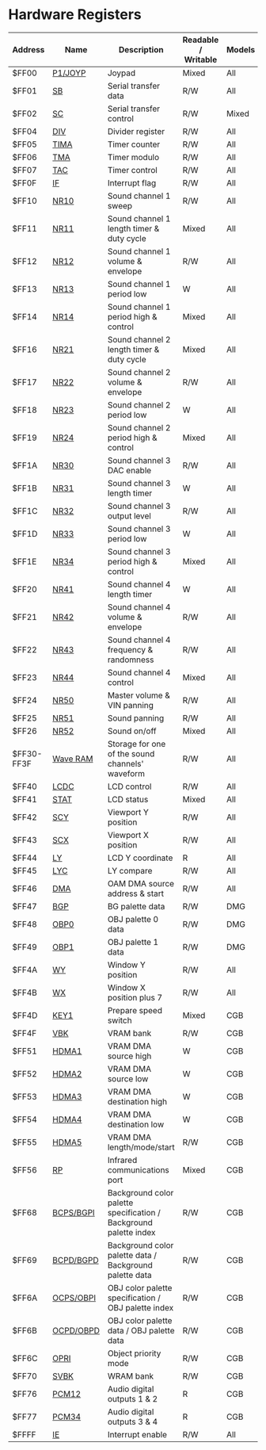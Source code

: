 
# Hardware Registers

Address    | Name        | Description                                                       | Readable / Writable | Models
-----------|-------------|-------------------------------------------------------------------|---------------------|-------
$FF00      | [P1/JOYP]   | Joypad                                                            | Mixed               | All
$FF01      | [SB]        | Serial transfer data                                              | R/W                 | All
$FF02      | [SC]        | Serial transfer control                                           | R/W                 | Mixed
$FF04      | [DIV]       | Divider register                                                  | R/W                 | All
$FF05      | [TIMA]      | Timer counter                                                     | R/W                 | All
$FF06      | [TMA]       | Timer modulo                                                      | R/W                 | All
$FF07      | [TAC]       | Timer control                                                     | R/W                 | All
$FF0F      | [IF]        | Interrupt flag                                                    | R/W                 | All
$FF10      | [NR10]      | Sound channel 1 sweep                                             | R/W                 | All
$FF11      | [NR11]      | Sound channel 1 length timer & duty cycle                         | Mixed               | All
$FF12      | [NR12]      | Sound channel 1 volume & envelope                                 | R/W                 | All
$FF13      | [NR13]      | Sound channel 1 period low                                        | W                   | All
$FF14      | [NR14]      | Sound channel 1 period high & control                             | Mixed               | All
$FF16      | [NR21]      | Sound channel 2 length timer & duty cycle                         | Mixed               | All
$FF17      | [NR22]      | Sound channel 2 volume & envelope                                 | R/W                 | All
$FF18      | [NR23]      | Sound channel 2 period low                                        | W                   | All
$FF19      | [NR24]      | Sound channel 2 period high & control                             | Mixed               | All
$FF1A      | [NR30]      | Sound channel 3 DAC enable                                        | R/W                 | All
$FF1B      | [NR31]      | Sound channel 3 length timer                                      | W                   | All
$FF1C      | [NR32]      | Sound channel 3 output level                                      | R/W                 | All
$FF1D      | [NR33]      | Sound channel 3 period low                                        | W                   | All
$FF1E      | [NR34]      | Sound channel 3 period high & control                             | Mixed               | All
$FF20      | [NR41]      | Sound channel 4 length timer                                      | W                   | All
$FF21      | [NR42]      | Sound channel 4 volume & envelope                                 | R/W                 | All
$FF22      | [NR43]      | Sound channel 4 frequency & randomness                            | R/W                 | All
$FF23      | [NR44]      | Sound channel 4 control                                           | Mixed               | All
$FF24      | [NR50]      | Master volume & VIN panning                                       | R/W                 | All
$FF25      | [NR51]      | Sound panning                                                     | R/W                 | All
$FF26      | [NR52]      | Sound on/off                                                      | Mixed               | All
$FF30-FF3F | [Wave RAM]  | Storage for one of the sound channels' waveform                   | R/W                 | All
$FF40      | [LCDC]      | LCD control                                                       | R/W                 | All
$FF41      | [STAT]      | LCD status                                                        | Mixed               | All
$FF42      | [SCY]       | Viewport Y position                                               | R/W                 | All
$FF43      | [SCX]       | Viewport X position                                               | R/W                 | All
$FF44      | [LY]        | LCD Y coordinate                                                  | R                   | All
$FF45      | [LYC]       | LY compare                                                        | R/W                 | All
$FF46      | [DMA]       | OAM DMA source address & start                                    | R/W                 | All
$FF47      | [BGP]       | BG palette data                                                   | R/W                 | DMG
$FF48      | [OBP0]      | OBJ palette 0 data                                                | R/W                 | DMG
$FF49      | [OBP1]      | OBJ palette 1 data                                                | R/W                 | DMG
$FF4A      | [WY]        | Window Y position                                                 | R/W                 | All
$FF4B      | [WX]        | Window X position plus 7                                          | R/W                 | All
$FF4D      | [KEY1]      | Prepare speed switch                                              | Mixed               | CGB
$FF4F      | [VBK]       | VRAM bank                                                         | R/W                 | CGB
$FF51      | [HDMA1]     | VRAM DMA source high                                              | W                   | CGB
$FF52      | [HDMA2]     | VRAM DMA source low                                               | W                   | CGB
$FF53      | [HDMA3]     | VRAM DMA destination high                                         | W                   | CGB
$FF54      | [HDMA4]     | VRAM DMA destination low                                          | W                   | CGB
$FF55      | [HDMA5]     | VRAM DMA length/mode/start                                        | R/W                 | CGB
$FF56      | [RP]        | Infrared communications port                                      | Mixed               | CGB
$FF68      | [BCPS/BGPI] | Background color palette specification / Background palette index | R/W                 | CGB
$FF69      | [BCPD/BGPD] | Background color palette data / Background palette data           | R/W                 | CGB
$FF6A      | [OCPS/OBPI] | OBJ color palette specification / OBJ palette index               | R/W                 | CGB
$FF6B      | [OCPD/OBPD] | OBJ color palette data / OBJ palette data                         | R/W                 | CGB
$FF6C      | [OPRI]      | Object priority mode                                              | R/W                 | CGB
$FF70      | [SVBK]      | WRAM bank                                                         | R/W                 | CGB
$FF76      | [PCM12]     | Audio digital outputs 1 & 2                                       | R                   | CGB
$FF77      | [PCM34]     | Audio digital outputs 3 & 4                                       | R                   | CGB
$FFFF      | [IE]        | Interrupt enable                                                  | R/W                 | All

[P1/JOYP]: <#FF00 — P1/JOYP: Joypad>
[SB]: <#FF01 — SB: Serial transfer data>
[SC]: <#FF02 — SC: Serial transfer control>
[DIV]: <#FF04 — DIV: Divider register>
[TIMA]: <#FF05 — TIMA: Timer counter>
[TMA]: <#FF06 — TMA: Timer modulo>
[TAC]: <#FF07 — TAC: Timer control>
[IF]: <#FF0F — IF: Interrupt flag>
[NR10]: <#FF10 — NR10: Channel 1 sweep>
[NR11]: <#FF11 — NR11: Channel 1 length timer & duty cycle>
[NR12]: <#FF12 — NR12: Channel 1 volume & envelope>
[NR13]: <#FF13 — NR13: Channel 1 period low \[write-only\]>
[NR14]: <#FF14 — NR14: Channel 1 period high & control>
[NR21]: <#Sound Channel 2 — Pulse>
[NR22]: <#Sound Channel 2 — Pulse>
[NR23]: <#Sound Channel 2 — Pulse>
[NR24]: <#Sound Channel 2 — Pulse>
[NR30]: <#FF1A — NR30: Channel 3 DAC enable>
[NR31]: <#FF1B — NR31: Channel 3 length timer \[write-only\]>
[NR32]: <#FF1C — NR32: Channel 3 output level>
[NR33]: <#FF1D — NR33: Channel 3 period low \[write-only\]>
[NR34]: <#FF1E — NR34: Channel 3 period high & control>
[NR41]: <#FF20 — NR41: Channel 4 length timer \[write-only\]>
[NR42]: <#FF21 — NR42: Channel 4 volume & envelope>
[NR43]: <#FF22 — NR43: Channel 4 frequency & randomness>
[NR44]: <#FF23 — NR44: Channel 4 control>
[NR50]: <#FF24 — NR50: Master volume & VIN panning>
[NR51]: <#FF25 — NR51: Sound panning>
[NR52]: <#FF26 — NR52: Sound on/off>
[Wave RAM]: <#FF30–FF3F — Wave pattern RAM>
[LCDC]: <#FF40 — LCDC: LCD control>
[STAT]: <#FF41 — STAT: LCD status>
[SCY]: <#FF42–FF43 — SCY, SCX: Viewport Y position, X position>
[SCX]: <#FF42–FF43 — SCY, SCX: Viewport Y position, X position>
[LY]: <#FF44 — LY: LCD Y coordinate \[read-only\]>
[LYC]: <#FF45 — LYC: LY compare>
[DMA]: <#FF46 — DMA: OAM DMA source address & start>
[BGP]: <#FF47 — BGP (Non-CGB Mode only): BG palette data>
[OBP0]: <#FF48–FF49 — OBP0, OBP1 (Non-CGB Mode only): OBJ palette 0, 1 data>
[OBP1]: <#FF48–FF49 — OBP0, OBP1 (Non-CGB Mode only): OBJ palette 0, 1 data>
[WY]: <#FF4A–FF4B — WY, WX: Window Y position, X position plus 7>
[WX]: <#FF4A–FF4B — WY, WX: Window Y position, X position plus 7>
[KEY1]: <#FF4D — KEY1 (CGB Mode only): Prepare speed switch>
[VBK]: <#FF4F — VBK (CGB Mode only): VRAM bank>
[HDMA1]: <#FF51–FF52 — HDMA1, HDMA2 (CGB Mode only): VRAM DMA source (high, low) \[write-only\]>
[HDMA2]: <#FF51–FF52 — HDMA1, HDMA2 (CGB Mode only): VRAM DMA source (high, low) \[write-only\]>
[HDMA3]: <#FF53–FF54 — HDMA3, HDMA4 (CGB Mode only): VRAM DMA destination (high, low) \[write-only\]>
[HDMA4]: <#FF53–FF54 — HDMA3, HDMA4 (CGB Mode only): VRAM DMA destination (high, low) \[write-only\]>
[HDMA5]: <#FF55 — HDMA5 (CGB Mode only): VRAM DMA length/mode/start>
[RP]: <#FF56 — RP (CGB Mode only): Infrared communications port>
[BCPS/BGPI]: <#FF68 — BCPS/BGPI (CGB Mode only): Background color palette specification / Background palette index>
[BCPD/BGPD]: <#FF69 — BCPD/BGPD (CGB Mode only): Background color palette data / Background palette data>
[OCPS/OBPI]: <#FF6A–FF6B — OCPS/OBPI, OCPD/OBPD (CGB Mode only): OBJ color palette specification / OBJ palette index, OBJ color palette data / OBJ palette data>
[OCPD/OBPD]: <#FF6A–FF6B — OCPS/OBPI, OCPD/OBPD (CGB Mode only): OBJ color palette specification / OBJ palette index, OBJ color palette data / OBJ palette data>
[OPRI]: <#FF6C — OPRI (CGB Mode only): Object priority mode>
[SVBK]: <#FF70 — SVBK (CGB Mode only): WRAM bank>
[PCM12]: <#FF76 — PCM12 (CGB Mode only): Digital outputs 1 & 2 \[read-only\]>
[PCM34]: <#FF77 — PCM34 (CGB Mode only): Digital outputs 3 & 4 \[read-only\]>
[IE]: <#FFFF — IE: Interrupt enable>
